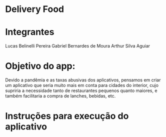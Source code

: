 # Delivery Food

# Integrantes
Lucas Belinelli Pereira
Gabriel Bernardes de Moura
Arthur Silva Aguiar

# Objetivo do app: 

Devido a pandêmia e as taxas abusivas dos aplicativos, pensamos em criar um aplicativo que seria muito mais em conta para cidades do interior, cujo supriria a necessidade tanto de restaurantes pequenos quanto maiores, e também facilitaria a compra de lanches, bebidas, etc.

# Instruções para execução do aplicativo
